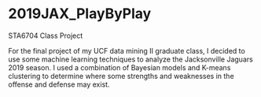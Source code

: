 # 2019JAX_PlayByPlay
STA6704 Class Project

For the final project of my UCF data mining II graduate class, I decided to use some machine learning techniques to analyze the Jacksonville Jaguars 2019 season. 
I used a combination of Bayesian models and K-means clustering to determine where some strengths and weaknesses in the offense and defense may exist.
